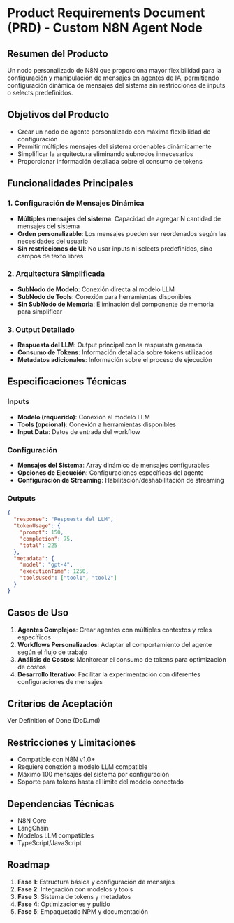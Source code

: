 # Product Requirements Document (PRD) - Custom N8N Agent Node

## Resumen del Producto
Un nodo personalizado de N8N que proporciona mayor flexibilidad para la configuración y manipulación de mensajes en agentes de IA, permitiendo configuración dinámica de mensajes del sistema sin restricciones de inputs o selects predefinidos.

## Objetivos del Producto
- Crear un nodo de agente personalizado con máxima flexibilidad de configuración
- Permitir múltiples mensajes del sistema ordenables dinámicamente
- Simplificar la arquitectura eliminando subnodos innecesarios
- Proporcionar información detallada sobre el consumo de tokens

## Funcionalidades Principales

### 1. Configuración de Mensajes Dinámica
- **Múltiples mensajes del sistema**: Capacidad de agregar N cantidad de mensajes del sistema
- **Orden personalizable**: Los mensajes pueden ser reordenados según las necesidades del usuario
- **Sin restricciones de UI**: No usar inputs ni selects predefinidos, sino campos de texto libres

### 2. Arquitectura Simplificada
- **SubNodo de Modelo**: Conexión directa al modelo LLM
- **SubNodo de Tools**: Conexión para herramientas disponibles
- **Sin SubNodo de Memoria**: Eliminación del componente de memoria para simplificar

### 3. Output Detallado
- **Respuesta del LLM**: Output principal con la respuesta generada
- **Consumo de Tokens**: Información detallada sobre tokens utilizados
- **Metadatos adicionales**: Información sobre el proceso de ejecución

## Especificaciones Técnicas

### Inputs
- **Modelo (requerido)**: Conexión al modelo LLM
- **Tools (opcional)**: Conexión a herramientas disponibles
- **Input Data**: Datos de entrada del workflow

### Configuración
- **Mensajes del Sistema**: Array dinámico de mensajes configurables
- **Opciones de Ejecución**: Configuraciones específicas del agente
- **Configuración de Streaming**: Habilitación/deshabilitación de streaming

### Outputs
```json
{
  "response": "Respuesta del LLM",
  "tokenUsage": {
    "prompt": 150,
    "completion": 75,
    "total": 225
  },
  "metadata": {
    "model": "gpt-4",
    "executionTime": 1250,
    "toolsUsed": ["tool1", "tool2"]
  }
}
```

## Casos de Uso
1. **Agentes Complejos**: Crear agentes con múltiples contextos y roles específicos
2. **Workflows Personalizados**: Adaptar el comportamiento del agente según el flujo de trabajo
3. **Análisis de Costos**: Monitorear el consumo de tokens para optimización de costos
4. **Desarrollo Iterativo**: Facilitar la experimentación con diferentes configuraciones de mensajes

## Criterios de Aceptación
Ver Definition of Done (DoD.md)

## Restricciones y Limitaciones
- Compatible con N8N v1.0+
- Requiere conexión a modelo LLM compatible
- Máximo 100 mensajes del sistema por configuración
- Soporte para tokens hasta el límite del modelo conectado

## Dependencias Técnicas
- N8N Core
- LangChain
- Modelos LLM compatibles
- TypeScript/JavaScript

## Roadmap
1. **Fase 1**: Estructura básica y configuración de mensajes
2. **Fase 2**: Integración con modelos y tools
3. **Fase 3**: Sistema de tokens y metadatos
4. **Fase 4**: Optimizaciones y pulido
5. **Fase 5**: Empaquetado NPM y documentación
